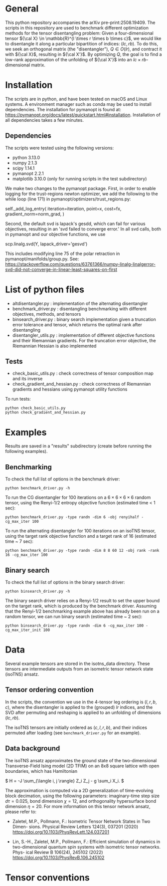 # General

This python repository accompanies the arXiv pre-print:2508.19409. The scripts in this repository are used to benchmark different optimization methods for the tensor disentangling problem: Given a four-dimensional tensor ${\cal X} \in \mathbb{R}^{l \times r \times b \times c}$, we would like to disentangle it along a particular bipartition of indices: $(lc, rb)$. To do this, we seek an orthogonal matrix (the "disentangler"), $Q \in O(lr)$, and contract it with ${\cal X}$, resulting in ${\cal X'}$. By optimizing $Q$, the goal is to find a low-rank approximation of the  unfolding of ${\cal X'}$ into an $lc\times rb$-dimensional matrix. 

# Installation 

The scripts are in python, and have been tested on macOS and Linux systems. A environment manager such as conda may be used to install dependencies. The installation for pymanopt is found at: https://pymanopt.org/docs/latest/quickstart.html#installation. Installation of all dependencies takes a few minutes.  

## Dependencies

The scripts were tested using the following versions:
- python 3.13.0
- numpy 2.1.3
- scipy 1.14.1
- pymanopt 2.2.1
- matplotlib 3.10.0 (only for running scripts in the test subdirectory)

We make two changes to the pymanopt package. First, in order to enable logging for the trust-regions newton optimizer, we add the following to the while loop (line 171) in pymanopt/optimizers/trust_regions.py:

self._add_log_entry(
                iteration=iteration,
                point=x,
                cost=fx,
                gradient_norm=norm_grad,
            )

Second, the default svd is lapack's gesdd, which can fail for various objectives, resulting in an 'svd failed to converge error.' In all svd calls, both in pymanopt and our objective functions, we use 

scp.linalg.svd(Y, lapack_driver='gesvd')

This includes modifying line 75 of the polar retraction in pymanopt/manifolds/group.py. See: https://stackoverflow.com/questions/63761366/numpy-linalg-linalgerror-svd-did-not-converge-in-linear-least-squares-on-first

# List of python files

- altdisentangler.py : implementation of the alternating disentangler
- benchmark_driver.py : disentangling benchmarking with different objectives, methods, and tensors
- binsearch_driver.py : binary search implementation given a truncation error tolerance and tensor, which returns the optimal rank after disentangling
- disentangler_utils.py : implementation of different objective functions and their Riemannian gradients. For the truncation error objective, the Riemannian Hessian is also implemented

## Tests 
- check_basic_utils.py : check correctness of tensor composition map and its inverse 
- check_gradient_and_hessian.py : check correctness of Riemannian gradients and hessians using pymanopt utility functions

To run tests: 
```
python check_basic_utils.py
python check_gradient_and_hessian.py
```

# Examples

Results are saved in a "results" subdirectory (create before running the following examples).

## Benchmarking

To check the full list of options in the benchmark driver:
```
python benchmark_driver.py -h
```

To run the CG disentangler for 100 iterations on a $6 \times 6 \times 6 \times 6$ random tensor, using the Renyi-1/2 entropy objective function (estimated time < 1 sec):
```
python benchmark_driver.py -type randn -dim 6 -obj renyihalf -cg_max_iter 100
```

To run the alternating disentangler for 100 iterations on an isoTNS tensor, using the target rank objective function 
and a target rank of 16 (estimated time ~ 7 sec): 
```
python benchmark_driver.py -type randn -dim 8 8 60 12 -obj rank -rank 16 -cg_max_iter 100
```

## Binary search
To check the full list of options in the binary search driver:
```
python binsearch_driver.py -h
```

The binary search driver relies on a Renyi-1/2 result to set the upper bound on the target rank, which is produced by the benchmark driver. Assuming that the Renyi-1/2 benchmarking example above has already been run on a random tensor, we can run binary search (estimated time ~ 2 sec):
```
python binsearch_driver.py -type randn -dim 6 -cg_max_iter 100 -cg_max_iter_init 100
```

# Data 

Several example tensors are stored in the isotns_data directory. These tensors are intermediate outputs from an isometric tensor network state (isoTNS) ansatz.

## Tensor ordering convention

In the scripts, the convention we use in the 4-tensor leg ordering is $(l, r, b, c)$, where the disentangler is applied to the (grouped) $lr$ indices, and the SVD after permuting and reshaping is applied to an unfolding of dimensions $(lc, rb)$.

The isoTNS tensors are initially ordered as $(c, l, r, b)$, and their indices permuted after loading (see ```benchmark_driver.py``` for an example).

## Data background 
The isoTNS ansatz approximates the ground state of the two-dimensional Transverse-Field Ising model (2D TFIM) on an 8x8 square lattice with open boundaries, which has Hamiltonian

$
H = -J \sum_{\langle i, j \rangle} Z_i Z_j - g \sum_i X_i.
$

The approximation is computed via a 2D generalization of time-evolving block decimation, using the following parameters: imaginary-time step size $d\tau = 0.025$, bond dimension $\chi=12$, and orthogonality hypersurface bond dimension $\eta=20$. For more information on this tensor network ansatz, please refer to:

- Zaletel, M.P., Pollmann, F.: Isometric Tensor Network States in Two Dimen-
sions. Physical Review Letters 124(3), 037201 (2020) https://doi.org/10.1103/PhysRevLett.124.037201

- Lin, S.-H., Zaletel, M.P., Pollmann, F.: Efficient simulation of dynamics in
two-dimensional quantum spin systems with isometric tensor networks. Phys-
ical Review B 106(24), 245102 (2022) https://doi.org/10.1103/PhysRevB.106.245102

# Tensor conventions




